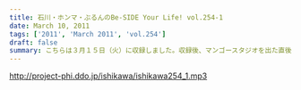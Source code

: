 ```yaml
---
title: 石川・ホンマ・ぶるんのBe-SIDE Your Life! vol.254-1
date: March 10, 2011
tags: ['2011', 'March 2011', 'vol.254']
draft: false
summary: こちらは３月１５日（火）に収録しました。収録後、マンゴースタジオを出た直後に静岡でも大きな地震がまたおきました・・・そんな中ですが！！！ビーサイはレギュラー収録続行中です。いつものメンツがいつものスタジオからお届けします。NAMAE
---
```


http://project-phi.ddo.jp/ishikawa/ishikawa254_1.mp3